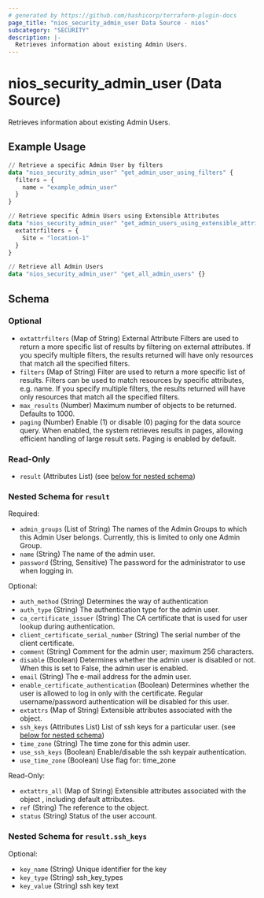 ```yaml
---
# generated by https://github.com/hashicorp/terraform-plugin-docs
page_title: "nios_security_admin_user Data Source - nios"
subcategory: "SECURITY"
description: |-
  Retrieves information about existing Admin Users.
---
```


# nios_security_admin_user (Data Source)

Retrieves information about existing Admin Users.

## Example Usage

```terraform
// Retrieve a specific Admin User by filters
data "nios_security_admin_user" "get_admin_user_using_filters" {
  filters = {
    name = "example_admin_user"
  }
}

// Retrieve specific Admin Users using Extensible Attributes
data "nios_security_admin_user" "get_admin_users_using_extensible_attributes" {
  extattrfilters = {
    Site = "location-1"
  }
}

// Retrieve all Admin Users
data "nios_security_admin_user" "get_all_admin_users" {}
```

<!-- schema generated by tfplugindocs -->
## Schema

### Optional

- `extattrfilters` (Map of String) External Attribute Filters are used to return a more specific list of results by filtering on external attributes. If you specify multiple filters, the results returned will have only resources that match all the specified filters.
- `filters` (Map of String) Filter are used to return a more specific list of results. Filters can be used to match resources by specific attributes, e.g. name. If you specify multiple filters, the results returned will have only resources that match all the specified filters.
- `max_results` (Number) Maximum number of objects to be returned. Defaults to 1000.
- `paging` (Number) Enable (1) or disable (0) paging for the data source query. When enabled, the system retrieves results in pages, allowing efficient handling of large result sets. Paging is enabled by default.

### Read-Only

- `result` (Attributes List) (see [below for nested schema](#nestedatt--result))

<a id="nestedatt--result"></a>
### Nested Schema for `result`

Required:

- `admin_groups` (List of String) The names of the Admin Groups to which this Admin User belongs. Currently, this is limited to only one Admin Group.
- `name` (String) The name of the admin user.
- `password` (String, Sensitive) The password for the administrator to use when logging in.

Optional:

- `auth_method` (String) Determines the way of authentication
- `auth_type` (String) The authentication type for the admin user.
- `ca_certificate_issuer` (String) The CA certificate that is used for user lookup during authentication.
- `client_certificate_serial_number` (String) The serial number of the client certificate.
- `comment` (String) Comment for the admin user; maximum 256 characters.
- `disable` (Boolean) Determines whether the admin user is disabled or not. When this is set to False, the admin user is enabled.
- `email` (String) The e-mail address for the admin user.
- `enable_certificate_authentication` (Boolean) Determines whether the user is allowed to log in only with the certificate. Regular username/password authentication will be disabled for this user.
- `extattrs` (Map of String) Extensible attributes associated with the object.
- `ssh_keys` (Attributes List) List of ssh keys for a particular user. (see [below for nested schema](#nestedatt--result--ssh_keys))
- `time_zone` (String) The time zone for this admin user.
- `use_ssh_keys` (Boolean) Enable/disable the ssh keypair authentication.
- `use_time_zone` (Boolean) Use flag for: time_zone

Read-Only:

- `extattrs_all` (Map of String) Extensible attributes associated with the object , including default attributes.
- `ref` (String) The reference to the object.
- `status` (String) Status of the user account.

<a id="nestedatt--result--ssh_keys"></a>
### Nested Schema for `result.ssh_keys`

Optional:

- `key_name` (String) Unique identifier for the key
- `key_type` (String) ssh_key_types
- `key_value` (String) ssh key text
